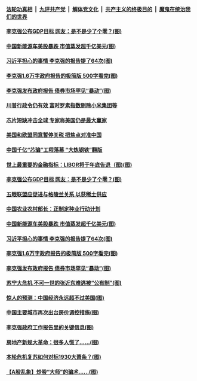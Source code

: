 ####  [法轮功真相](../../../../basic/blob/master/README.md?t=03070431) &nbsp;|&nbsp; [九评共产党](../../../../9ping.md/blob/master/README.md?t=03070431) &nbsp;|&nbsp; [解体党文化](../../../../jtdwh.md/blob/master/README.md?t=03070431)  &nbsp;|&nbsp; [共产主义的终极目的](../../../../gczydzjmd.md/blob/master/README.md?t=03070431) &nbsp;|&nbsp; [魔鬼在统治我们的世界](../../../../mgztzwmdsj.md/blob/master/README.md?t=03070431) 


#### [李克强公布GDP目标 网友：是不是少了个零？(图)](../pages/p5/964686.md?t=03070431) 

#### [中国新能源车美股暴跌 市值蒸发超千亿美元(图)](../pages/p5/964685.md?t=03070431) 

#### [习近平担心的事情 李克强的报告提了64次(图)](../pages/p5/964640.md?t=03070431) 

#### [李克强1.6万字政府报告的极简版 500字看完(图)](../pages/p5/964614.md?t=03070431) 

#### [李克强发布政府报告 债券市场罕见“暴动”(图)](../pages/p5/964611.md?t=03070431) 

#### [川普行政令仍有效 富时罗素指数剔除小米集团等](../pages/p5/964700.md?t=03070431) 

#### [芯片短缺冲击全球 专家称美国仍是最大赢家](../pages/p5/964699.md?t=03070431) 

#### [美国和欧盟同意暂停关税 把焦点对准中国](../pages/p5/964698.md?t=03070431) 

#### [中国千亿“芯骗”工程落幕 “大炼钢铁”翻版](../pages/p5/964697.md?t=03070431) 


#### [世上最重要的金融指标：LIBOR将于年底告退（图)(图)](../pages/p5/964663.md?t=03070431) 

#### [李克强公布GDP目标 网友：是不是少了个零？(图)](../pages/p5/964686.md?t=03070431) 

#### [五眼联盟应促进与格陵兰关系 以获稀土供应](../pages/p5/964688.md?t=03070431) 

#### [中国农业农村部长：正制定种业行动计划](../pages/p5/964687.md?t=03070431) 

#### [中国新能源车美股暴跌 市值蒸发超千亿美元(图)](../pages/p5/964685.md?t=03070431) 

#### [习近平担心的事情 李克强的报告提了64次(图)](../pages/p5/964640.md?t=03070431) 

#### [李克强1.6万字政府报告的极简版 500字看完(图)](../pages/p5/964614.md?t=03070431) 

#### [李克强发布政府报告 债券市场罕见“暴动”(图)](../pages/p5/964611.md?t=03070431) 

#### [苏宁大危机 不可一世的张近东难逃被“公有制”(图)](../pages/p5/964536.md?t=03070431) 

#### [惊人的预测：中国经济永远超不过美国(图)](../pages/p5/964604.md?t=03070431) 

#### [中国主要城市再次出台房价调控措施(图)](../pages/p5/964532.md?t=03070431) 

#### [李克强政府工作报告里的关键信息(图)](../pages/p5/964601.md?t=03070431) 

#### [房地产新规大革命：很多人慌了……(图)](../pages/p5/964547.md?t=03070431) 

#### [本轮危机复苏如何对标1930大萧条？(图)](../pages/p5/964542.md?t=03070431) 

#### [【A股乱象】炒股“大师”的骗术……(图)](../pages/p5/964545.md?t=03070431) 

